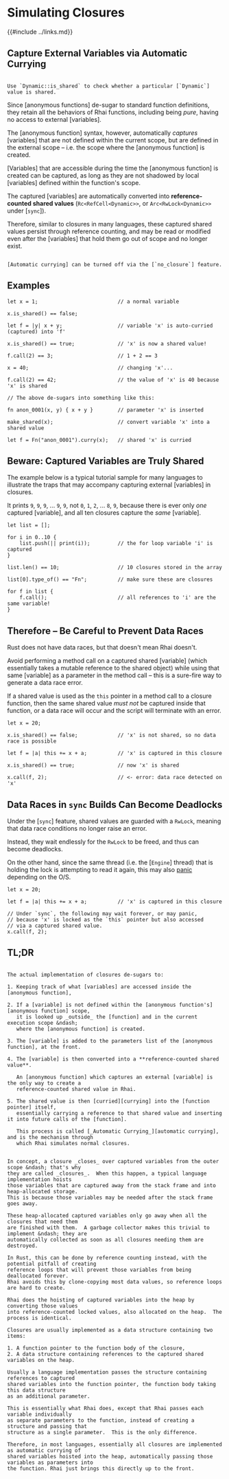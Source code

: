 Simulating Closures
===================

{{#include ../links.md}}

Capture External Variables via Automatic Currying
------------------------------------------------

~~~admonish tip.side "Tip: `is_shared`"

Use `Dynamic::is_shared` to check whether a particular [`Dynamic`] value is shared.
~~~

Since [anonymous functions] de-sugar to standard function definitions, they retain all the behaviors
of Rhai functions, including being _pure_, having no access to external [variables].

The [anonymous function] syntax, however, automatically _captures_ [variables] that are not defined
within the current scope, but are defined in the external scope &ndash; i.e. the scope where the
[anonymous function] is created.

[Variables] that are accessible during the time the [anonymous function] is created can be captured,
as long as they are not shadowed by local [variables] defined within the function's scope.

The captured [variables] are automatically converted into **reference-counted shared values**
(`Rc<RefCell<Dynamic>>`, or `Arc<RwLock<Dynamic>>` under [`sync`]).

Therefore, similar to closures in many languages, these captured shared values persist through
reference counting, and may be read or modified even after the [variables] that hold them go out of
scope and no longer exist.

```admonish tip.small "Tip: Disable closures"

[Automatic currying] can be turned off via the [`no_closure`] feature.
```


Examples
--------

```rust,no_run
let x = 1;                          // a normal variable

x.is_shared() == false;

let f = |y| x + y;                  // variable 'x' is auto-curried (captured) into 'f'

x.is_shared() == true;              // 'x' is now a shared value!

f.call(2) == 3;                     // 1 + 2 == 3

x = 40;                             // changing 'x'...

f.call(2) == 42;                    // the value of 'x' is 40 because 'x' is shared

// The above de-sugars into something like this:

fn anon_0001(x, y) { x + y }        // parameter 'x' is inserted

make_shared(x);                     // convert variable 'x' into a shared value

let f = Fn("anon_0001").curry(x);   // shared 'x' is curried
```


Beware: Captured Variables are Truly Shared
------------------------------------------

The example below is a typical tutorial sample for many languages to illustrate the traps
that may accompany capturing external [variables] in closures.

It prints `9`, `9`, `9`, ... `9`, `9`, not `0`, `1`, `2`, ... `8`, `9`, because there is
ever only _one_ captured [variable], and all ten closures capture the _same_ [variable].

```rust,no_run
let list = [];

for i in 0..10 {
    list.push(|| print(i));         // the for loop variable 'i' is captured
}

list.len() == 10;                   // 10 closures stored in the array

list[0].type_of() == "Fn";          // make sure these are closures

for f in list {
    f.call();                       // all references to 'i' are the same variable!
}
```


Therefore &ndash; Be Careful to Prevent Data Races
-------------------------------------------------

Rust does not have data races, but that doesn't mean Rhai doesn't.

Avoid performing a method call on a captured shared [variable] (which essentially takes a
mutable reference to the shared object) while using that same [variable] as a parameter
in the method call &ndash; this is a sure-fire way to generate a data race error.

If a shared value is used as the `this` pointer in a method call to a closure function,
then the same shared value _must not_ be captured inside that function, or a data race
will occur and the script will terminate with an error.

```rust,no_run
let x = 20;

x.is_shared() == false;             // 'x' is not shared, so no data race is possible

let f = |a| this += x + a;          // 'x' is captured in this closure

x.is_shared() == true;              // now 'x' is shared

x.call(f, 2);                       // <- error: data race detected on 'x'
```


Data Races in `sync` Builds Can Become Deadlocks
-----------------------------------------------

Under the [`sync`] feature, shared values are guarded with a `RwLock`, meaning that data race
conditions no longer raise an error.

Instead, they wait endlessly for the `RwLock` to be freed, and thus can become deadlocks.

On the other hand, since the same thread (i.e. the [`Engine`] thread) that is holding the lock
is attempting to read it again, this may also [panic](https://doc.rust-lang.org/std/sync/struct.RwLock.html#panics-1)
depending on the O/S.

```rust,no_run
let x = 20;

let f = |a| this += x + a;          // 'x' is captured in this closure

// Under `sync`, the following may wait forever, or may panic,
// because 'x' is locked as the `this` pointer but also accessed
// via a captured shared value.
x.call(f, 2);
```


TL;DR
-----

```admonish question "How is it actually implemented?"

The actual implementation of closures de-sugars to:

1. Keeping track of what [variables] are accessed inside the [anonymous function],

2. If a [variable] is not defined within the [anonymous function's][anonymous function] scope,
   it is looked up _outside_ the [function] and in the current execution scope &ndash;
   where the [anonymous function] is created.

3. The [variable] is added to the parameters list of the [anonymous function], at the front.

4. The [variable] is then converted into a **reference-counted shared value**.

   An [anonymous function] which captures an external [variable] is the only way to create a
   reference-counted shared value in Rhai.

5. The shared value is then [curried][currying] into the [function pointer] itself,
   essentially carrying a reference to that shared value and inserting it into future calls of the [function].

   This process is called [_Automatic Currying_][automatic currying], and is the mechanism through
   which Rhai simulates normal closures.
```

```admonish question "Why automatic currying?"

In concept, a closure _closes_ over captured variables from the outer scope &ndash; that's why
they are called _closures_.  When this happen, a typical language implementation hoists
those variables that are captured away from the stack frame and into heap-allocated storage.
This is because those variables may be needed after the stack frame goes away.

These heap-allocated captured variables only go away when all the closures that need them
are finished with them.  A garbage collector makes this trivial to implement &ndash; they are
automatically collected as soon as all closures needing them are destroyed.

In Rust, this can be done by reference counting instead, with the potential pitfall of creating
reference loops that will prevent those variables from being deallocated forever.
Rhai avoids this by clone-copying most data values, so reference loops are hard to create.

Rhai does the hoisting of captured variables into the heap by converting those values
into reference-counted locked values, also allocated on the heap.  The process is identical.

Closures are usually implemented as a data structure containing two items:

1. A function pointer to the function body of the closure,
2. A data structure containing references to the captured shared variables on the heap.

Usually a language implementation passes the structure containing references to captured
shared variables into the function pointer, the function body taking this data structure
as an additional parameter.

This is essentially what Rhai does, except that Rhai passes each variable individually
as separate parameters to the function, instead of creating a structure and passing that
structure as a single parameter.  This is the only difference.

Therefore, in most languages, essentially all closures are implemented as automatic currying of
shared variables hoisted into the heap, automatically passing those variables as parameters into
the function. Rhai just brings this directly up to the front.
```
